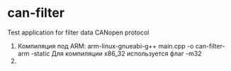 # can-filter
Test application for filter data CANopen protocol

1. Компиляция под ARM:  arm-linux-gnueabi-g++ main.cpp -o can-filter-arm -static
   Для компиляции x86_32 используется флаг -m32
2.

